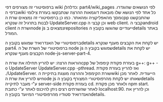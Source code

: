 ברפוסיטורי זה מצורפים דפי wiki כדלהלן: part4/wiki_pages לפי הנושאים שהוגדרו.
בדפי הwiki כל אחד לפי הנושא שלו מובאות דוגמאות ההרצה שנתבקשו בעזרת צילומי מסך מהאפליקציה ומהאתר.
כמו כן ברפוסיטורי זה נמצאים שרת הcpp שהתבקשנו לבנות בתרגיל זה שנקרא UpdateServer.cpp וכן קבצי ה web client.
קבצי הandroid client ושרת הnode js נמצאים בrepositories ייעודיים שהוגשו בקובץ הdetails באתר המודל.

ברפוסיטורי של האנדרואיד שמוגש בקובץ הdetails יש לקחת את הקבצים מענף שנקרא part4.
ברפוסיטורי של השרת של ה node js שמוגש בקובץ הdetails יש לקחת את הקבצים מענף שנקרא node-js-server-part-4.


הוראות הרצה:
יש להריץ תחילה את שרת הcpp בעזרת פקודת קימפול של g++: g++ -o UpdateServer UpdateServer.cpp -pthread. ואז להריץ בעזרת פקודת ./UpdateServer. שורת הקימפול וההרצה מוצגת בתיקיית הwiki הייעודית.
לאחר מכן יש להריץ את שרת הnode js שאותו יש לקחת מהרפוסיטורי המצורף בקובץ הdetails ע"י מעבר לתיקייה server-side בעזרת פקודת cd. ולאחר מכן פקודת npm start.
לאחר שהשרתים רצים ניתן להיכנס לאתר ע"י כתובת localhost:90. וכן להריץ את האנדרואיד סטודיו מהרפוסיטורי המיועד בקובץ הdetails.





